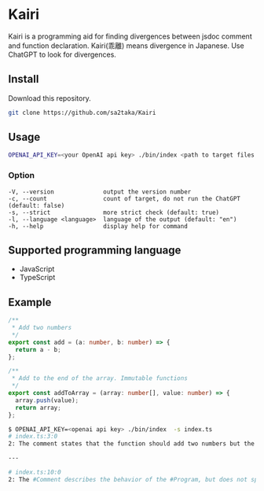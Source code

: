 # Kairi

Kairi is a programming aid for finding divergences between jsdoc comment and function declaration. Kairi(乖離) means divergence in Japanese.
Use ChatGPT to look for divergences.

## Install

Download this repository.

```sh
git clone https://github.com/sa2taka/Kairi
```

## Usage

```sh
OPENAI_API_KEY=<your OpenAI api key> ./bin/index <path to target files...>
```

### Option

```
-V, --version              output the version number
-c, --count                count of target, do not run the ChatGPT (default: false)
-s, --strict               more strict check (default: true)
-l, --language <language>  language of the output (default: "en")
-h, --help                 display help for command
```

## Supported programming language

- JavaScript
- TypeScript

## Example

```typescript:index.ts
/**
 * Add two numbers
 */
export const add = (a: number, b: number) => {
  return a - b;
};

/**
 * Add to the end of the array. Immutable functions
 */
export const addToArray = (array: number[], value: number) => {
  array.push(value);
  return array;
};
```

```sh
$ OPENAI_API_KEY=<openai api key> ./bin/index  -s index.ts
# index.ts:3:0
2: The comment states that the function should add two numbers but the program actually subtracts them.

---

# index.ts:10:0
2: The #Comment describes the behavior of the #Program, but does not specify that the function mutates the original array.
```
